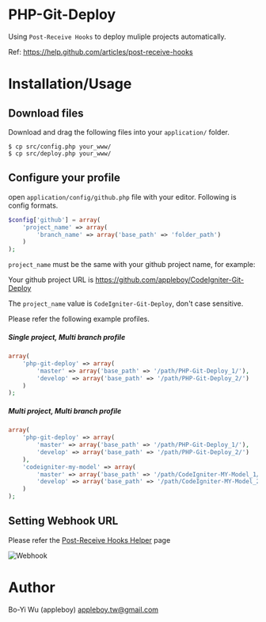 PHP-Git-Deploy
======================

Using `Post-Receive Hooks` to deploy muliple projects automatically.

Ref: https://help.github.com/articles/post-receive-hooks

Installation/Usage
======================

Download files
----------------------

Download and drag the following files into your `application/` folder.

    $ cp src/config.php your_www/
    $ cp src/deploy.php your_www/

Configure your profile
----------------------

open `application/config/github.php` file with your editor. Following is config formats.

```php
$config['github'] = array(
    'project_name' => array(
        'branch_name' => array('base_path' => 'folder_path')
    )
);
```

`project_name` must be the same with your github project name, for example:

Your github project URL is https://github.com/appleboy/CodeIgniter-Git-Deploy

The `project_name` value is `CodeIgniter-Git-Deploy`, don't case sensitive.

Please refer the following example profiles.

##### Single project, Multi branch profile

```php
array(
    'php-git-deploy' => array(
        'master' => array('base_path' => '/path/PHP-Git-Deploy_1/'),
        'develop' => array('base_path' => '/path/PHP-Git-Deploy_2/')
    )
);
```

##### Multi project, Multi branch profile

```php
array(
    'php-git-deploy' => array(
        'master' => array('base_path' => '/path/PHP-Git-Deploy_1/'),
        'develop' => array('base_path' => '/path/PHP-Git-Deploy_2/')
    ),
    'codeigniter-my-model' => array(
        'master' => array('base_path' => '/path/CodeIgniter-MY-Model_1/'),
        'develop' => array('base_path' => '/path/CodeIgniter-MY-Model_2/')
    )
);
```

Setting Webhook URL
----------------------

Please refer the [Post-Receive Hooks Helper](https://help.github.com/articles/post-receive-hooks) page

![Webhook](http://farm8.staticflickr.com/7115/7836097364_d7629b427c_z.jpg "Webhook")

Author
======================

Bo-Yi Wu (appleboy) <appleboy.tw@gmail.com>
